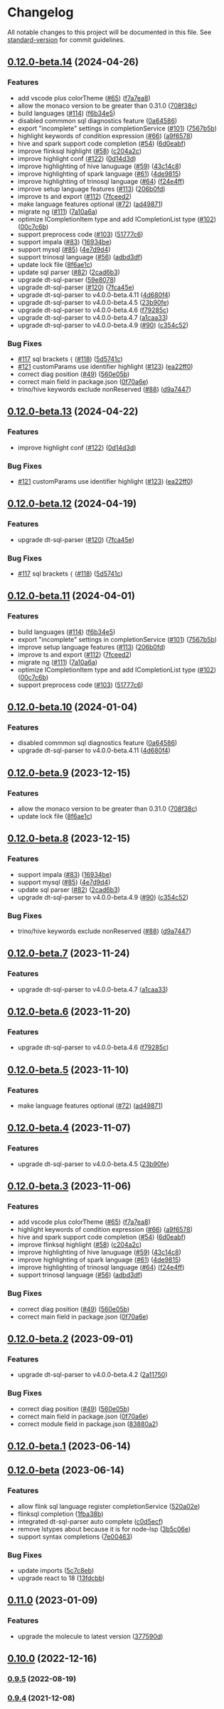 # Changelog

All notable changes to this project will be documented in this file. See [standard-version](https://github.com/conventional-changelog/standard-version) for commit guidelines.

## [0.12.0-beta.14](https://github.com/DTStack/monaco-sql-languages/compare/v0.12.0-beta.1...v0.12.0-beta.14) (2024-04-26)


### Features

* add vscode plus colorTheme ([#65](https://github.com/DTStack/monaco-sql-languages/issues/65)) ([f7a7ea8](https://github.com/DTStack/monaco-sql-languages/commit/f7a7ea811555d6d77a1c3669552d0c92675e21cc))
* allow the monaco version to be greater than 0.31.0 ([708f38c](https://github.com/DTStack/monaco-sql-languages/commit/708f38c2ff1e6cf7f5814c252db3fc15d2aa4930))
* build languages ([#114](https://github.com/DTStack/monaco-sql-languages/issues/114)) ([f6b34e5](https://github.com/DTStack/monaco-sql-languages/commit/f6b34e5cde3540ea7af70693542e7b495ece3cb6))
* disabled commmon sql diagnostics feature ([0a64586](https://github.com/DTStack/monaco-sql-languages/commit/0a6458671f547a80f890c58db998b12ebc81c8d2))
* export "incomplete" settings in completionService ([#101](https://github.com/DTStack/monaco-sql-languages/issues/101)) ([7567b5b](https://github.com/DTStack/monaco-sql-languages/commit/7567b5be98eefb093639fb56fc234ac8434e1660))
* highlight keywords of condition expression ([#66](https://github.com/DTStack/monaco-sql-languages/issues/66)) ([a9f6578](https://github.com/DTStack/monaco-sql-languages/commit/a9f65782e6900c94db9fe42e32457965b37f5c16))
* hive and spark support code completion ([#54](https://github.com/DTStack/monaco-sql-languages/issues/54)) ([6d0eabf](https://github.com/DTStack/monaco-sql-languages/commit/6d0eabfde35929e80ca659ff554ce4d872889f8b))
* improve flinksql highlight ([#58](https://github.com/DTStack/monaco-sql-languages/issues/58)) ([c204a2c](https://github.com/DTStack/monaco-sql-languages/commit/c204a2c1d2be65b0c78df207bb3e778ff885b6c0))
* improve highlight conf ([#122](https://github.com/DTStack/monaco-sql-languages/issues/122)) ([0d14d3d](https://github.com/DTStack/monaco-sql-languages/commit/0d14d3d77b0079c461bf7580f303f016623615f0))
* improve highlighting of hive lanuguage ([#59](https://github.com/DTStack/monaco-sql-languages/issues/59)) ([43c14c8](https://github.com/DTStack/monaco-sql-languages/commit/43c14c8ba638e00ac791afda33ccb1864eee347c))
* improve highlighting of spark language ([#61](https://github.com/DTStack/monaco-sql-languages/issues/61)) ([4de9815](https://github.com/DTStack/monaco-sql-languages/commit/4de9815402956d737077d085705044c5d9bae328))
* improve highlighting of trinosql language ([#64](https://github.com/DTStack/monaco-sql-languages/issues/64)) ([f24e4ff](https://github.com/DTStack/monaco-sql-languages/commit/f24e4ffe72aa1ea88497fe000563ad4e37bf8e14))
* improve setup language features ([#113](https://github.com/DTStack/monaco-sql-languages/issues/113)) ([206b0fd](https://github.com/DTStack/monaco-sql-languages/commit/206b0fd87e77809962c1aa0a92e01c4a8b92331c))
* improve ts and export ([#112](https://github.com/DTStack/monaco-sql-languages/issues/112)) ([7fceed2](https://github.com/DTStack/monaco-sql-languages/commit/7fceed221764556e0b55b84d595109d0b585b90e))
* make language features optional ([#72](https://github.com/DTStack/monaco-sql-languages/issues/72)) ([ad49871](https://github.com/DTStack/monaco-sql-languages/commit/ad498713c96a481b6b055852c4447252c97f2f72))
* migrate ng ([#111](https://github.com/DTStack/monaco-sql-languages/issues/111)) ([7a10a6a](https://github.com/DTStack/monaco-sql-languages/commit/7a10a6ad62c367fc022c62e88e4bc119df65c3cc))
* optimize ICompletionItem type and add ICompletionList type ([#102](https://github.com/DTStack/monaco-sql-languages/issues/102)) ([00c7c6b](https://github.com/DTStack/monaco-sql-languages/commit/00c7c6ba181e85e889cb0da20fd48880676785d8))
* support  preprocess code ([#103](https://github.com/DTStack/monaco-sql-languages/issues/103)) ([51777c6](https://github.com/DTStack/monaco-sql-languages/commit/51777c6cc33594673f540d5b695a2928c994c70c))
* support impala ([#83](https://github.com/DTStack/monaco-sql-languages/issues/83)) ([16934be](https://github.com/DTStack/monaco-sql-languages/commit/16934bec568bfd902a9cc3f06b336fb56b557561))
* support mysql ([#85](https://github.com/DTStack/monaco-sql-languages/issues/85)) ([4e7d9d4](https://github.com/DTStack/monaco-sql-languages/commit/4e7d9d462d45480e4a819c1894c2685c42e99248))
* support trinosql language ([#56](https://github.com/DTStack/monaco-sql-languages/issues/56)) ([adbd3df](https://github.com/DTStack/monaco-sql-languages/commit/adbd3df957d6cb3c3e7e9e7cb8a879a6b62699ad))
* update lock file ([8f6ae1c](https://github.com/DTStack/monaco-sql-languages/commit/8f6ae1c20db2caaa4d570c680e7d939784ed48ad))
* update sql parser ([#82](https://github.com/DTStack/monaco-sql-languages/issues/82)) ([2cad6b3](https://github.com/DTStack/monaco-sql-languages/commit/2cad6b30ab447cba2ee6c98ffe94e706356d8aa1))
* upgrade dt-sql-parser ([59e8078](https://github.com/DTStack/monaco-sql-languages/commit/59e807861d8d98f97ef1763ae7ade670bc3edacf))
* upgrade dt-sql-parser ([#120](https://github.com/DTStack/monaco-sql-languages/issues/120)) ([7fca45e](https://github.com/DTStack/monaco-sql-languages/commit/7fca45ed440753fefec0d85f8f04312d01c6564a))
* upgrade dt-sql-parser to v4.0.0-beta.4.11 ([4d680f4](https://github.com/DTStack/monaco-sql-languages/commit/4d680f41022f8ebcf8fe5d3acc7093a4a2f29f62))
* upgrade dt-sql-parser to v4.0.0-beta.4.5 ([23b90fe](https://github.com/DTStack/monaco-sql-languages/commit/23b90fe1e23b2d0b29fe376e946e8a774578d37e))
* upgrade dt-sql-parser to v4.0.0-beta.4.6 ([f79285c](https://github.com/DTStack/monaco-sql-languages/commit/f79285c8eaeca40676de33e0246b6b71ec71cc19))
* upgrade dt-sql-parser to v4.0.0-beta.4.7 ([a1caa33](https://github.com/DTStack/monaco-sql-languages/commit/a1caa33b8e5a05a4307e44c9fc805086fee388b4))
* upgrade dt-sql-parser to v4.0.0-beta.4.9 ([#90](https://github.com/DTStack/monaco-sql-languages/issues/90)) ([c354c52](https://github.com/DTStack/monaco-sql-languages/commit/c354c523d029ad482615dbaae270b3d88faf7696))


### Bug Fixes

* [#117](https://github.com/DTStack/monaco-sql-languages/issues/117) sql brackets `{` ([#118](https://github.com/DTStack/monaco-sql-languages/issues/118)) ([5d5741c](https://github.com/DTStack/monaco-sql-languages/commit/5d5741cb5dd987760a96113fc127e768071464ab))
* [#121](https://github.com/DTStack/monaco-sql-languages/issues/121) customParams use identifier highlight ([#123](https://github.com/DTStack/monaco-sql-languages/issues/123)) ([ea22ff0](https://github.com/DTStack/monaco-sql-languages/commit/ea22ff07611943014fd6bdedf17b760293afda61))
* correct diag position ([#49](https://github.com/DTStack/monaco-sql-languages/issues/49)) ([560e05b](https://github.com/DTStack/monaco-sql-languages/commit/560e05b0a5b1f9d84f54e9f25b825441f193d33c))
* correct main field in package.json ([0f70a6e](https://github.com/DTStack/monaco-sql-languages/commit/0f70a6ed2cc373994fbea9c7f369b08f9c1b5625))
* trino/hive keywords exclude nonReserved ([#88](https://github.com/DTStack/monaco-sql-languages/issues/88)) ([d9a7447](https://github.com/DTStack/monaco-sql-languages/commit/d9a74470fd7893da18d2844fd371cf0058b19533))

## [0.12.0-beta.13](https://github.com/DTStack/monaco-sql-languages/compare/v0.12.0-beta.12...v0.12.0-beta.13) (2024-04-22)


### Features

* improve highlight conf ([#122](https://github.com/DTStack/monaco-sql-languages/issues/122)) ([0d14d3d](https://github.com/DTStack/monaco-sql-languages/commit/0d14d3d77b0079c461bf7580f303f016623615f0))


### Bug Fixes

* [#121](https://github.com/DTStack/monaco-sql-languages/issues/121) customParams use identifier highlight ([#123](https://github.com/DTStack/monaco-sql-languages/issues/123)) ([ea22ff0](https://github.com/DTStack/monaco-sql-languages/commit/ea22ff07611943014fd6bdedf17b760293afda61))

## [0.12.0-beta.12](https://github.com/DTStack/monaco-sql-languages/compare/v0.12.0-beta.11...v0.12.0-beta.12) (2024-04-19)


### Features

* upgrade dt-sql-parser ([#120](https://github.com/DTStack/monaco-sql-languages/issues/120)) ([7fca45e](https://github.com/DTStack/monaco-sql-languages/commit/7fca45ed440753fefec0d85f8f04312d01c6564a))


### Bug Fixes

* [#117](https://github.com/DTStack/monaco-sql-languages/issues/117) sql brackets `{` ([#118](https://github.com/DTStack/monaco-sql-languages/issues/118)) ([5d5741c](https://github.com/DTStack/monaco-sql-languages/commit/5d5741cb5dd987760a96113fc127e768071464ab))

## [0.12.0-beta.11](https://github.com/DTStack/monaco-sql-languages/compare/v0.12.0-beta.10...v0.12.0-beta.11) (2024-04-01)


### Features

* build languages ([#114](https://github.com/DTStack/monaco-sql-languages/issues/114)) ([f6b34e5](https://github.com/DTStack/monaco-sql-languages/commit/f6b34e5cde3540ea7af70693542e7b495ece3cb6))
* export "incomplete" settings in completionService ([#101](https://github.com/DTStack/monaco-sql-languages/issues/101)) ([7567b5b](https://github.com/DTStack/monaco-sql-languages/commit/7567b5be98eefb093639fb56fc234ac8434e1660))
* improve setup language features ([#113](https://github.com/DTStack/monaco-sql-languages/issues/113)) ([206b0fd](https://github.com/DTStack/monaco-sql-languages/commit/206b0fd87e77809962c1aa0a92e01c4a8b92331c))
* improve ts and export ([#112](https://github.com/DTStack/monaco-sql-languages/issues/112)) ([7fceed2](https://github.com/DTStack/monaco-sql-languages/commit/7fceed221764556e0b55b84d595109d0b585b90e))
* migrate ng ([#111](https://github.com/DTStack/monaco-sql-languages/issues/111)) ([7a10a6a](https://github.com/DTStack/monaco-sql-languages/commit/7a10a6ad62c367fc022c62e88e4bc119df65c3cc))
* optimize ICompletionItem type and add ICompletionList type ([#102](https://github.com/DTStack/monaco-sql-languages/issues/102)) ([00c7c6b](https://github.com/DTStack/monaco-sql-languages/commit/00c7c6ba181e85e889cb0da20fd48880676785d8))
* support  preprocess code ([#103](https://github.com/DTStack/monaco-sql-languages/issues/103)) ([51777c6](https://github.com/DTStack/monaco-sql-languages/commit/51777c6cc33594673f540d5b695a2928c994c70c))

## [0.12.0-beta.10](https://github.com/DTStack/monaco-sql-languages/compare/v0.12.0-beta.9...v0.12.0-beta.10) (2024-01-04)


### Features

* disabled commmon sql diagnostics feature ([0a64586](https://github.com/DTStack/monaco-sql-languages/commit/0a6458671f547a80f890c58db998b12ebc81c8d2))
* upgrade dt-sql-parser to v4.0.0-beta.4.11 ([4d680f4](https://github.com/DTStack/monaco-sql-languages/commit/4d680f41022f8ebcf8fe5d3acc7093a4a2f29f62))

## [0.12.0-beta.9](https://github.com/DTStack/monaco-sql-languages/compare/v0.12.0-beta.8...v0.12.0-beta.9) (2023-12-15)


### Features

* allow the monaco version to be greater than 0.31.0 ([708f38c](https://github.com/DTStack/monaco-sql-languages/commit/708f38c2ff1e6cf7f5814c252db3fc15d2aa4930))
* update lock file ([8f6ae1c](https://github.com/DTStack/monaco-sql-languages/commit/8f6ae1c20db2caaa4d570c680e7d939784ed48ad))

## [0.12.0-beta.8](https://github.com/DTStack/monaco-sql-languages/compare/v0.12.0-beta.7...v0.12.0-beta.8) (2023-12-15)


### Features

* support impala ([#83](https://github.com/DTStack/monaco-sql-languages/issues/83)) ([16934be](https://github.com/DTStack/monaco-sql-languages/commit/16934bec568bfd902a9cc3f06b336fb56b557561))
* support mysql ([#85](https://github.com/DTStack/monaco-sql-languages/issues/85)) ([4e7d9d4](https://github.com/DTStack/monaco-sql-languages/commit/4e7d9d462d45480e4a819c1894c2685c42e99248))
* update sql parser ([#82](https://github.com/DTStack/monaco-sql-languages/issues/82)) ([2cad6b3](https://github.com/DTStack/monaco-sql-languages/commit/2cad6b30ab447cba2ee6c98ffe94e706356d8aa1))
* upgrade dt-sql-parser to v4.0.0-beta.4.9 ([#90](https://github.com/DTStack/monaco-sql-languages/issues/90)) ([c354c52](https://github.com/DTStack/monaco-sql-languages/commit/c354c523d029ad482615dbaae270b3d88faf7696))


### Bug Fixes

* trino/hive keywords exclude nonReserved ([#88](https://github.com/DTStack/monaco-sql-languages/issues/88)) ([d9a7447](https://github.com/DTStack/monaco-sql-languages/commit/d9a74470fd7893da18d2844fd371cf0058b19533))

## [0.12.0-beta.7](https://github.com/DTStack/monaco-sql-languages/compare/v0.12.0-beta.6...v0.12.0-beta.7) (2023-11-24)


### Features

* upgrade dt-sql-parser to v4.0.0-beta.4.7 ([a1caa33](https://github.com/DTStack/monaco-sql-languages/commit/a1caa33b8e5a05a4307e44c9fc805086fee388b4))

## [0.12.0-beta.6](https://github.com/DTStack/monaco-sql-languages/compare/v0.12.0-beta.5...v0.12.0-beta.6) (2023-11-20)


### Features

* upgrade dt-sql-parser to v4.0.0-beta.4.6 ([f79285c](https://github.com/DTStack/monaco-sql-languages/commit/f79285c8eaeca40676de33e0246b6b71ec71cc19))

## [0.12.0-beta.5](https://github.com/DTStack/monaco-sql-languages/compare/v0.12.0-beta.4...v0.12.0-beta.5) (2023-11-10)


### Features

* make language features optional ([#72](https://github.com/DTStack/monaco-sql-languages/issues/72)) ([ad49871](https://github.com/DTStack/monaco-sql-languages/commit/ad498713c96a481b6b055852c4447252c97f2f72))

## [0.12.0-beta.4](https://github.com/DTStack/monaco-sql-languages/compare/v0.12.0-beta.3...v0.12.0-beta.4) (2023-11-07)


### Features

* upgrade dt-sql-parser to v4.0.0-beta.4.5 ([23b90fe](https://github.com/DTStack/monaco-sql-languages/commit/23b90fe1e23b2d0b29fe376e946e8a774578d37e))

## [0.12.0-beta.3](https://github.com/DTStack/monaco-sql-languages/compare/v0.12.0-beta.1...v0.12.0-beta.3) (2023-11-06)


### Features

* add vscode plus colorTheme ([#65](https://github.com/DTStack/monaco-sql-languages/issues/65)) ([f7a7ea8](https://github.com/DTStack/monaco-sql-languages/commit/f7a7ea811555d6d77a1c3669552d0c92675e21cc))
* highlight keywords of condition expression ([#66](https://github.com/DTStack/monaco-sql-languages/issues/66)) ([a9f6578](https://github.com/DTStack/monaco-sql-languages/commit/a9f65782e6900c94db9fe42e32457965b37f5c16))
* hive and spark support code completion ([#54](https://github.com/DTStack/monaco-sql-languages/issues/54)) ([6d0eabf](https://github.com/DTStack/monaco-sql-languages/commit/6d0eabfde35929e80ca659ff554ce4d872889f8b))
* improve flinksql highlight ([#58](https://github.com/DTStack/monaco-sql-languages/issues/58)) ([c204a2c](https://github.com/DTStack/monaco-sql-languages/commit/c204a2c1d2be65b0c78df207bb3e778ff885b6c0))
* improve highlighting of hive lanuguage ([#59](https://github.com/DTStack/monaco-sql-languages/issues/59)) ([43c14c8](https://github.com/DTStack/monaco-sql-languages/commit/43c14c8ba638e00ac791afda33ccb1864eee347c))
* improve highlighting of spark language ([#61](https://github.com/DTStack/monaco-sql-languages/issues/61)) ([4de9815](https://github.com/DTStack/monaco-sql-languages/commit/4de9815402956d737077d085705044c5d9bae328))
* improve highlighting of trinosql language ([#64](https://github.com/DTStack/monaco-sql-languages/issues/64)) ([f24e4ff](https://github.com/DTStack/monaco-sql-languages/commit/f24e4ffe72aa1ea88497fe000563ad4e37bf8e14))
* support trinosql language ([#56](https://github.com/DTStack/monaco-sql-languages/issues/56)) ([adbd3df](https://github.com/DTStack/monaco-sql-languages/commit/adbd3df957d6cb3c3e7e9e7cb8a879a6b62699ad))


### Bug Fixes

* correct diag position ([#49](https://github.com/DTStack/monaco-sql-languages/issues/49)) ([560e05b](https://github.com/DTStack/monaco-sql-languages/commit/560e05b0a5b1f9d84f54e9f25b825441f193d33c))
* correct main field in package.json ([0f70a6e](https://github.com/DTStack/monaco-sql-languages/commit/0f70a6ed2cc373994fbea9c7f369b08f9c1b5625))

## [0.12.0-beta.2](https://github.com/DTStack/monaco-sql-languages/compare/v0.12.0-beta.1...v0.12.0-beta.2) (2023-09-01)


### Features

* upgrade dt-sql-parser to v4.0.0-beta.4.2 ([2a11750](https://github.com/DTStack/monaco-sql-languages/commit/2a117505477b84796098fbf8b21990f9973d214e))


### Bug Fixes

* correct diag position ([#49](https://github.com/DTStack/monaco-sql-languages/issues/49)) ([560e05b](https://github.com/DTStack/monaco-sql-languages/commit/560e05b0a5b1f9d84f54e9f25b825441f193d33c))
* correct main field in package.json ([0f70a6e](https://github.com/DTStack/monaco-sql-languages/commit/0f70a6ed2cc373994fbea9c7f369b08f9c1b5625))
* correct module field in package.json ([83880a2](https://github.com/DTStack/monaco-sql-languages/commit/83880a2e631d99509c0c965ce234e65591731a62))

## [0.12.0-beta.1](https://github.com/DTStack/monaco-sql-languages/compare/v0.12.0-beta...v0.12.0-beta.1) (2023-06-14)

## [0.12.0-beta](https://github.com/DTStack/monaco-sql-languages/compare/v0.11.0...v0.12.0-beta) (2023-06-14)

### Features

-   allow flink sql language register completionService ([520a02e](https://github.com/DTStack/monaco-sql-languages/commit/520a02e2723acc57a6c57c35e5821ae93864ce2d))
-   flinksql completion ([1fba38b](https://github.com/DTStack/monaco-sql-languages/commit/1fba38be58201ed2b842d61f419a4400d05fa2d8))
-   integrated dt-sql-parser auto complete ([c0d5ecf](https://github.com/DTStack/monaco-sql-languages/commit/c0d5ecfe95e3041cb9c6cfd229fbe4f5856b610a))
-   remove lstypes about because it is for node-lsp ([3b5c06e](https://github.com/DTStack/monaco-sql-languages/commit/3b5c06e8d664894ee0d93f25b69c9202c263cbda))
-   support syntax completions ([7e00463](https://github.com/DTStack/monaco-sql-languages/commit/7e004638db21276b9d8aaa98df0436c7d01e7b56))

### Bug Fixes

-   update imports ([5c7c8eb](https://github.com/DTStack/monaco-sql-languages/commit/5c7c8eb60406f0890a92acdd731be7fcefc64784))
-   upgrade react to 18 ([13fdcbb](https://github.com/DTStack/monaco-sql-languages/commit/13fdcbbd0075e2ce9e46232bbee2cd700b82a84d))

## [0.11.0](https://github.com/DTStack/monaco-sql-languages/compare/v0.10.0...v0.11.0) (2023-01-09)

### Features

-   upgrade the molecule to latest version ([377590d](https://github.com/DTStack/monaco-sql-languages/commit/377590d7fb7ae2b1c167781ec86b5ca2ad581ebe))

## [0.10.0](https://github.com/DTStack/monaco-sql-languages/compare/v0.9.5...v0.10.0) (2022-12-16)

### [0.9.5](https://github.com/DTStack/monaco-sql-languages/compare/v0.9.4...v0.9.5) (2022-08-19)

### [0.9.4](https://github.com/DTStack/monaco-sql-languages/compare/v0.9.3...v0.9.4) (2021-12-08)

